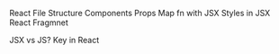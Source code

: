React File Structure
Components
Props
Map fn with JSX
Styles in JSX
React Fragmnet

JSX vs JS?
Key in React
